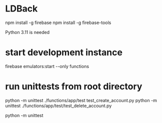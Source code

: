 # LDBack

npm install -g firebase
npm install -g firebase-tools

Python 3.11 is needed

# start development instance

firebase emulators:start --only functions

# run unittests from root directory

python -m unittest ./functions/app/test test_create_account.py
python -m unittest ./functions/app/test/test_delete_account.py

python -m unittest
